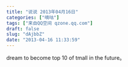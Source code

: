 ```yaml
---
title: "说说 2013年04月16日"
categories: ["嘀咕"]
tags: ["来自QQ空间 qzone.qq.com"]
draft: false
slug: "dAjbbZ"
date: "2013-04-16 11:33:59"
---
```


dream to become top 10 of tmall in the future。
